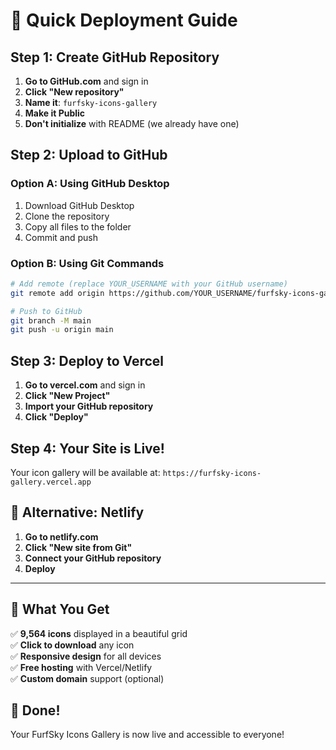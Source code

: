 # 🚀 Quick Deployment Guide

## Step 1: Create GitHub Repository

1. **Go to GitHub.com** and sign in
2. **Click "New repository"**
3. **Name it**: `furfsky-icons-gallery`
4. **Make it Public**
5. **Don't initialize** with README (we already have one)

## Step 2: Upload to GitHub

### Option A: Using GitHub Desktop
1. Download GitHub Desktop
2. Clone the repository
3. Copy all files to the folder
4. Commit and push

### Option B: Using Git Commands
```bash
# Add remote (replace YOUR_USERNAME with your GitHub username)
git remote add origin https://github.com/YOUR_USERNAME/furfsky-icons-gallery.git

# Push to GitHub
git branch -M main
git push -u origin main
```

## Step 3: Deploy to Vercel

1. **Go to vercel.com** and sign in
2. **Click "New Project"**
3. **Import your GitHub repository**
4. **Click "Deploy"**

## Step 4: Your Site is Live!

Your icon gallery will be available at:
`https://furfsky-icons-gallery.vercel.app`

## 🎯 Alternative: Netlify

1. **Go to netlify.com**
2. **Click "New site from Git"**
3. **Connect your GitHub repository**
4. **Deploy**

---

## 📝 What You Get

✅ **9,564 icons** displayed in a beautiful grid  
✅ **Click to download** any icon  
✅ **Responsive design** for all devices  
✅ **Free hosting** with Vercel/Netlify  
✅ **Custom domain** support (optional)  

## 🎉 Done!

Your FurfSky Icons Gallery is now live and accessible to everyone! 